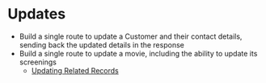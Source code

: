 # Updates

- Build a single route to update a Customer and their contact details, sending back the updated details in the response
- Build a single route to update a movie, including the ability to update its screenings
    - [Updating Related Records](https://www.prisma.io/docs/concepts/components/prisma-client/relation-queries#update-a-specific-related-record)